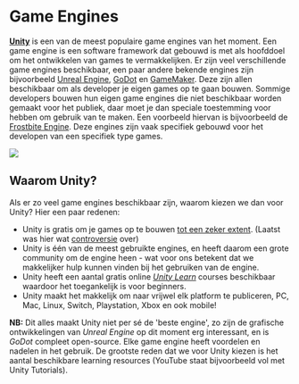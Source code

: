 # Game Engines

 [**Unity**](https://unity.com/) is een van de meest populaire game engines van het moment. Een game engine is een software framework dat gebouwd is met als hoofddoel om het ontwikkelen van games te vermakkelijken. Er zijn veel verschillende game engines beschikbaar, een paar andere bekende engines zijn bijvoorbeeld [Unreal Engine](https://www.unrealengine.com/en-US), [GoDot](https://godotengine.org/) en [GameMaker](https://gamemaker.io/en/gamemaker). Deze zijn allen beschikbaar om als developer je eigen games op te gaan bouwen. Sommige developers bouwen hun eigen game engines die niet beschikbaar worden gemaakt voor het publiek, daar moet je dan speciale toestemming voor hebben om gebruik van te maken. Een voorbeeld hiervan is bijvoorbeeld de [Frostbite Engine](https://www.ea.com/frostbite/engine). Deze engines zijn vaak specifiek gebouwd voor het developen van een specifiek type games.
 
 ![](engine_overview.png)
 
## Waarom Unity?

Als er zo veel game engines beschikbaar zijn, waarom kiezen we dan voor Unity? Hier een paar redenen:
- Unity is gratis om je games op te bouwen [tot een zeker extent](https://unity.com/pricing). (Laatst was hier wat [controversie](https://www.wired.com/story/unity-walks-back-policies-lost-trust/) over)
- Unity is één van de meest gebruikte engines, en heeft daarom een grote community om de engine heen - wat voor ons betekent dat we makkelijker hulp kunnen vinden bij het gebruiken van de engine.
- Unity heeft een aantal gratis online *[Unity Learn](https://learn.unity.com/)* courses beschikbaar waardoor het toegankelijk is voor beginners.
- Unity maakt het makkelijk om naar vrijwel elk platform te publiceren, PC, Mac, Linux, Switch, Playstation, Xbox en ook mobile!

**NB:** Dit alles maakt Unity niet per sé de 'beste engine', zo zijn de grafische ontwikkelingen van *Unreal Engine* op dit moment erg interessant, en is *GoDot* compleet open-source. Elke game engine heeft voordelen en nadelen in het gebruik. De grootste reden dat we voor Unity kiezen is het aantal beschikbare learning resources (YouTube staat bijvoorbeeld vol met Unity Tutorials). 